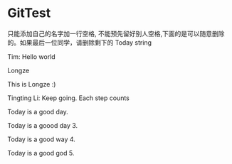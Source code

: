 # GitTest

只能添加自己的名字加一行空格, 不能预先留好别人空格,下面的是可以随意删除的。如果最后一位同学，请删除剩下的 Today string

Tim: Hello world

Longze

This is Longze :)

Tingting Li: Keep going. Each step counts

Today is a good day.

Today is a goood day 3.

Today is a good way 4.

Today is a good god 5.

